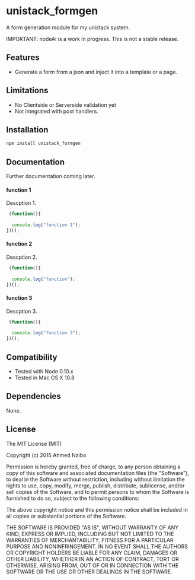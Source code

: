 # unistack_formgen
A form generation module for my unistack system.

IMPORTANT: nodeAi is a work in progress. This is not a stable release.

## Features

+ Generate a form from a json and inject it into a template or a page.

## Limitations

+ No Clientside or Serverside validation yet
+ Not integrated with post handlers.


## Installation
```bash
npm install unistack_formgen
```

## Documentation

Further documentation coming later.

#### function 1

Descption 1.

```js
 (function(){
  
  console.log("function 1");
})();
```

#### function 2

Descption 2.

```js
 (function(){
  
  console.log("function");
})();
```
#### function 3

Descption 3.

```js
 (function(){
  
  console.log("function 3");
})();
```


## Compatibility

+ Tested with Node 0.10.x
+ Tested in Mac OS X 10.8

## Dependencies

None.

## License

The MIT License (MIT)

Copyright (c) 2015 Ahmed Nzibo

Permission is hereby granted, free of charge, to any person obtaining a copy
of this software and associated documentation files (the "Software"), to deal
in the Software without restriction, including without limitation the rights
to use, copy, modify, merge, publish, distribute, sublicense, and/or sell
copies of the Software, and to permit persons to whom the Software is
furnished to do so, subject to the following conditions:

The above copyright notice and this permission notice shall be included in
all copies or substantial portions of the Software.

THE SOFTWARE IS PROVIDED "AS IS", WITHOUT WARRANTY OF ANY KIND, EXPRESS OR
IMPLIED, INCLUDING BUT NOT LIMITED TO THE WARRANTIES OF MERCHANTABILITY,
FITNESS FOR A PARTICULAR PURPOSE AND NONINFRINGEMENT. IN NO EVENT SHALL THE
AUTHORS OR COPYRIGHT HOLDERS BE LIABLE FOR ANY CLAIM, DAMAGES OR OTHER
LIABILITY, WHETHER IN AN ACTION OF CONTRACT, TORT OR OTHERWISE, ARISING FROM,
OUT OF OR IN CONNECTION WITH THE SOFTWARE OR THE USE OR OTHER DEALINGS IN
THE SOFTWARE.
